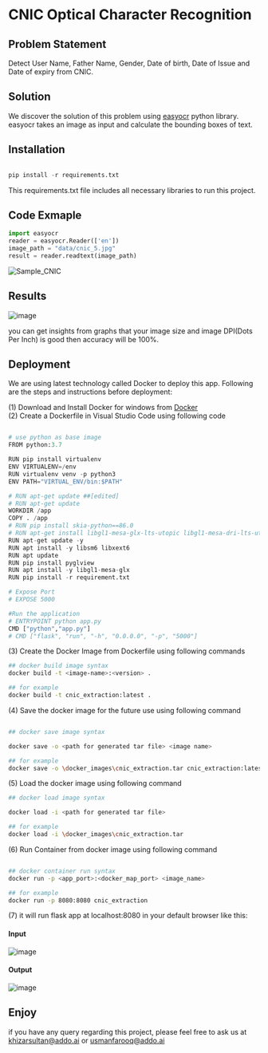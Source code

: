 # CNIC Optical Character Recognition

## Problem Statement

Detect User Name, Father Name, Gender, Date of birth, Date of Issue and Date of expiry
from CNIC.

## Solution
We discover the solution of this problem using [easyocr](https://www.jaided.ai/easyocr/documentation) python library. easyocr takes an image as input and calculate the bounding boxes of text.

## Installation

```python

pip install -r requirements.txt

```
This requirements.txt file includes all necessary libraries to run this project.
## Code Exmaple

```python
import easyocr
reader = easyocr.Reader(['en'])
image_path = "data/cnic_5.jpg"
result = reader.readtext(image_path)
```
![Sample_CNIC](https://user-images.githubusercontent.com/30461028/98521241-00926e00-2295-11eb-8a95-b7f5b2bf2ae2.PNG)

## Results

![image](https://user-images.githubusercontent.com/30461028/98523050-42bcaf00-2297-11eb-9c5f-f3e84d9dc4d6.png)

you can get insights from graphs that your image size and image DPI(Dots Per Inch) is good then accuracy will be 100%.

## Deployment
We are using latest technology called Docker to deploy this app. Following are the steps and instructions before deployment:

(1) Download and Install Docker for windows from [Docker](https://docs.docker.com/docker-for-windows/) \
(2) Create a Dockerfile in Visual Studio Code using following code 
```python

# use python as base image
FROM python:3.7

RUN pip install virtualenv 
ENV VIRTUALENV=/env
RUN virtualenv venv -p python3
ENV PATH="VIRTUAL_ENV/bin:$PATH"

# RUN apt-get update ##[edited]
# RUN apt-get update
WORKDIR /app
COPY . /app
# RUN pip install skia-python==86.0
# RUN apt-get install libgl1-mesa-glx-lts-utopic libgl1-mesa-dri-lts-utopic
RUN apt-get update -y 
RUN apt install -y libsm6 libxext6
RUN apt update
RUN pip install pyglview
RUN apt install -y libgl1-mesa-glx
RUN pip install -r requirement.txt

# Expose Port
# EXPOSE 5000

#Run the application
# ENTRYPOINT python app.py
CMD ["python","app.py"]
# CMD ["flask", "run", "-h", "0.0.0.0", "-p", "5000"]
```
(3) Create the Docker Image from Dockerfile using following commands

```bash
## docker build image syntax
docker build -t <image-name>:<version> .

## for example
docker build -t cnic_extraction:latest .

``` 
(4) Save the docker image for the future use using following command

```bash

## docker save image syntax

docker save -o <path for generated tar file> <image name>

## for example
docker save -o \docker_images\cnic_extraction.tar cnic_extraction:latest

``` 
(5) Load the docker image using following command

```bash
## docker load image syntax

docker load -i <path for generated tar file>

## for example
docker load -i \docker_images\cnic_extraction.tar

``` 

(6) Run Container from docker image using following command


```bash

## docker container run syntax
docker run -p <app_port>:<docker_map_port> <image_name>

## for example
docker run -p 8080:8080 cnic_extraction

```
(7) it will run flask app at localhost:8080 in your default browser like this:

#### Input 
![image](https://user-images.githubusercontent.com/30461028/98629432-a946d900-233a-11eb-99e4-8c9173ce6177.png)

#### Output
![image](https://user-images.githubusercontent.com/30461028/98629507-d5faf080-233a-11eb-91aa-07e2acefbeb4.png)



 
## Enjoy
if you have any query regarding this project, please feel free to ask us at khizarsultan@addo.ai or usmanfarooq@addo.ai
